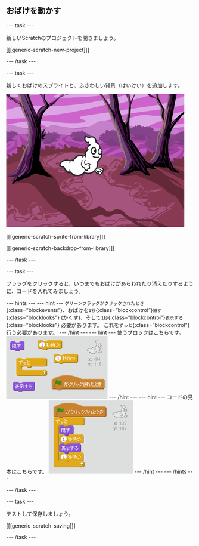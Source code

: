 ## おばけを動かす

\--- task \---

新しいScratchのプロジェクトを開きましょう。

[[[generic-scratch-new-project]]]

\--- /task \---

\--- task \---

新しくおばけのスプライトと、ふさわしい背景（はいけい）を追加します。

![スクリーンショット](images/ghost-ghost.png)

[[[generic-scratch-sprite-from-library]]]

[[[generic-scratch-backdrop-from-library]]]

\--- /task \---

\--- task \---

フラッグをクリックすると、いつまでもおばけがあらわれたり消えたりするように、コードを入れてみましょう。

\--- hints \--- \--- hint \--- `グリーンフラッグがクリックされたとき`{:class=”blockevents”}、おばけを`1秒`{:class=”blockcontrol”}`隠す`{:class=”blocklooks”} (かくす)、そして`1秒`{:class=”blockcontrol”}`表示する`{:class=”blocklooks”} 必要があります。 これを`ずっと`{:class=”blockcontrol”}行う必要があります。 \--- /hint \--- \--- hint \--- 使うブロックはこちらです。 ![screenshot](images/ghost-appear-blocks.png) \--- /hint \--- \--- hint \--- コードの見本はこちらです。 ![screenshot](images/ghost-appear-code.png) \--- /hint \--- \--- /hints \---

\--- /task \---

\--- task \---

テストして保存しましょう。

[[[generic-scratch-saving]]]

\--- /task \---